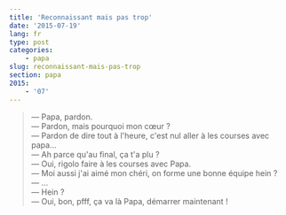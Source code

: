 ```yaml
---
title: 'Reconnaissant mais pas trop'
date: '2015-07-19'
lang: fr
type: post
categories:
    - papa
slug: reconnaissant-mais-pas-trop
section: papa
2015:
    - '07'
---
```


> — Papa, pardon.  
> — Pardon, mais pourquoi mon cœur ?  
> — Pardon de dire tout à l'heure, c'est nul aller à les courses avec papa...  
> — Ah parce qu'au final, ça t'a plu ?  
> — Oui, rigolo faire à les courses avec Papa.  
> — Moi aussi j'ai aimé mon chéri, on forme une bonne équipe hein ?  
> — ...  
> — Hein ?  
> — Oui, bon, pfff, ça va là Papa, démarrer maintenant !

